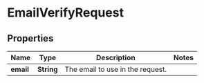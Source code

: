

# EmailVerifyRequest

## Properties

Name | Type | Description | Notes
------------ | ------------- | ------------- | -------------
**email** | **String** | The email to use in the request. | 




